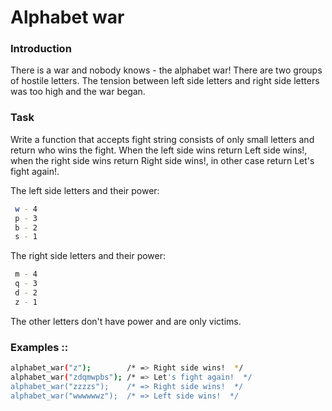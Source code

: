 # Alphabet war

### Introduction 
There is a war and nobody knows - the alphabet war!
There are two groups of hostile letters. The tension between left side letters and right side letters was too high and the war began.

 

### Task
Write a function that accepts fight string consists of only small letters and return who wins the fight. When the left side wins return Left side wins!, when the right side wins return Right side wins!, in other case return Let's fight again!.

The left side letters and their power:

```sh
 w - 4
 p - 3
 b - 2
 s - 1
```

The right side letters and their power:

```sh
 m - 4
 q - 3
 d - 2
 z - 1
```

The other letters don't have power and are only victims.
 

### Examples ::

```sh
alphabet_war("z");        /* => Right side wins!  */
alphabet_war("zdqmwpbs"); /* => Let's fight again!  */
alphabet_war("zzzzs");    /* => Right side wins!  */
alphabet_war("wwwwwwz");  /* => Left side wins!  */
```


